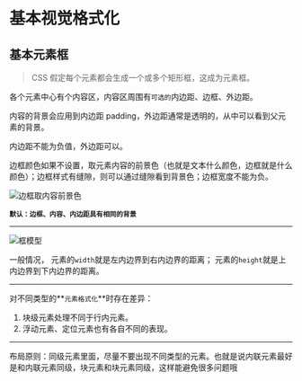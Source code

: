 # 基本视觉格式化

## 基本元素框

> CSS 假定每个元素都会生成一个或多个矩形框，这成为元素框。

各个元素中心有个内容区，内容区周围有`可选的`内边距、边框、外边距。

内容的背景会应用到内边距 padding，外边距通常是透明的，从中可以看到父元素的背景。

内边距不能为负值，外边距可以。

边框颜色如果不设置，取元素内容的前景色（也就是文本什么颜色，边框就是什么颜色）；边框样式有缝隙，则可以通过缝隙看到背景色；边框宽度不能为负。

![边框取内容前景色](https://ws2.sinaimg.cn/large/006tKfTcgy1fndopvhoc7j30tm0qm74u.jpg)

**`默认：边框、内容、内边距具有相同的背景`**

---

![框模型](https://ws3.sinaimg.cn/large/006tKfTcgy1fndtx76vqrj30v20juqbm.jpg)

一般情况，
元素的`width`就是左内边界到右内边界的距离；
元素的`height`就是上内边界到下内边界的距离。

---

对不同类型的**`元素格式化`**时存在差异：

1. 块级元素处理不同于行内元素。
2. 浮动元素、定位元素也有各自不同的表现。

---

布局原则：同级元素里面，尽量不要出现不同类型的元素。也就是说内联元素最好是和内联元素同级，块元素和块元素同级，这样能避免很多问题哦
